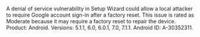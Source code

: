 A denial of service vulnerability in Setup Wizard could allow a local attacker to require Google account sign-in after a factory reset. This issue is rated as Moderate because it may require a factory reset to repair the device. Product: Android. Versions: 5.1.1, 6.0, 6.0.1, 7.0, 7.1.1. Android ID: A-30352311.
